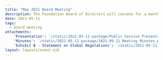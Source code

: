 ```yaml
---
title: "May 2021 Board Meeting"
description: The Foundation Board of Directors will convene for a monthly meeting.
date: 2021-05-11
tags:
  - board meeting
attachments:
    'Presentation': '/static/2021-05-11-package/Public Session Presentation.pdf'
    'Minutes': '/static/2021-05-11-package/2021-05-11 Meeting Minutes.pdf'
    'Exhibit B - Statement on Global Regulations': '/static/2021-05-11-package/Exhibit B - Statement on Global Regulations.pdf'
layout: layouts/event.njk
---
```

